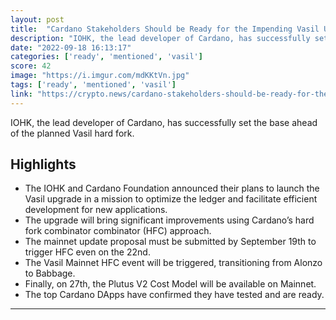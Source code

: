 ```yaml
---
layout: post
title:  "Cardano Stakeholders Should be Ready for the Impending Vasil Upgrade"
description: "IOHK, the lead developer of Cardano, has successfully set the base ahead of the planned Vasil hard fork."
date: "2022-09-18 16:13:17"
categories: ['ready', 'mentioned', 'vasil']
score: 42
image: "https://i.imgur.com/mdKKtVn.jpg"
tags: ['ready', 'mentioned', 'vasil']
link: "https://crypto.news/cardano-stakeholders-should-be-ready-for-the-impending-vasil-upgrade/"
---
```


IOHK, the lead developer of Cardano, has successfully set the base ahead of the planned Vasil hard fork.

## Highlights

- The IOHK and Cardano Foundation announced their plans to launch the Vasil upgrade in a mission to optimize the ledger and facilitate efficient development for new applications.
- The upgrade will bring significant improvements using Cardano’s hard fork combinator combinator (HFC) approach.
- The mainnet update proposal must be submitted by September 19th to trigger HFC even on the 22nd.
- The Vasil Mainnet HFC event will be triggered, transitioning from Alonzo to Babbage.
- Finally, on 27th, the Plutus V2 Cost Model will be available on Mainnet.
- The top Cardano DApps have confirmed they have tested and are ready.

---
